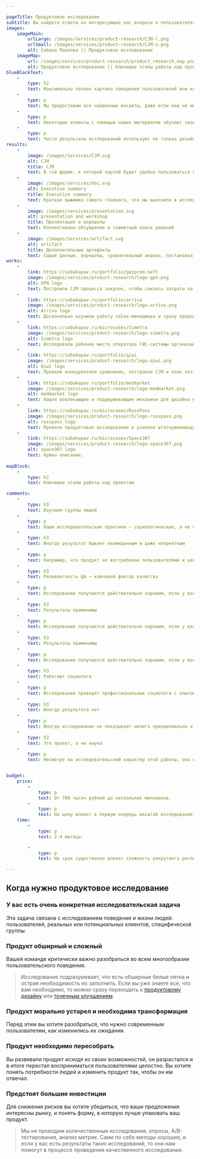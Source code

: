 ```yaml
---

pageTitle: Продуктовое исследование
subtitle: Вы найдете ответы на интересующие вас вопросы о пользователях и их поведении и получите наглядную CJM. 
images:
    imageMain:
        urlLarge: /images/services/product-research/CJM-l.png 
        urlSmall: /images/services/product-research/CJM-s.png
        alt: Собака Павлова || Продуктовое исследование
    imageMap:
        url: /images/services/product-research/product_research_map.png
        alt: Продуктовое исследование || Ключевые этапы работы над проектом
blueBlockText:
    -
        type: h2
        text: Максимально полная картина поведения пользователей или клиентов позволит сфокусировать и обосновать инвестиции. 
    -
        type: p
        text: Мы предоставим все найденные инсайты, даже если они не имеют непосредсвенного отношения к продукту.
    -
        type: p
        text: Некоторые клиенты с помощью наших материалов обучают своих сотрудников особенностям продукта.
    -
        type: p
        text: Часто результаты исследований используют не только дизайн-команды, а еще и маркетинг, служба безопасности, отдел продаж, разработчики.
results:
    -
        image: /images/services/CJM.svg
        alt: CJM
        title: CJM
        text: В той форме, в которой картой будет удобно пользоваться вам
    -
        image: /images/services/doc.svg
        alt: Executive summary
        title: Executive summary
        text: Краткая выжимка самого главного, что мы выяснили в исследовании
    -
        image: /images/services/presentation.svg
        alt: presentation and workshop
        title: Презентация и воркшопы
        text: Коллективное обсуждение и совметный поиск решений
    -   
        image: /images/services/artifact.svg
        alt: artifact
        title: Дополнительные артефакты
        text: Сырые данные, воркшопы, сравнительный анализ, постановка для разработи                                                 
works:
    -
        link: https://sobakapav.ru/portfolio/gazprom-neft
        image: /images/services/product-research/logo-gpn.png
        alt: GPN logo
        text: Построили CJM процесса закупок, чтобы снизить затраты на их проведение.
    -
        link: https://sobakapav.ru/portfolio/arriva
        image: /images/services/product-research/logo-arrive.png
        alt: Arriva logo
        text: Досконально изучили работу sales-менеджера и сразу предложили конкретные улучшения в CRM.
    -
        link: https://sobakapav.ru/microcases/Simetra
        image: /images/services/product-research/logo-simetra.png
        alt: Simetra logo
        text: Исследовали рабочее место оператора ГИС-системы организации дорожного движения. 
    -
        link: https://sobakapav.ru/portfolio/qiwi
        image: /images/services/product-research/logo-qiwi.png
        alt: Qiwi logo
        text: Провели конкурентное сравнение, построили CJM и план поэтапного изменения интерфейса.
    -
        link: https://sobakapav.ru/portfolio/medmarket
        image: /images/services/product-research/logo-medmarket.png
        alt: medmarket logo
        text: Нашли вовлекающие и поддерживающие механики для дизайна медицинского приложения.
    -
        link: https://sobakapav.ru/microcases/RussPass
        image: /images/services/product-research/logo-russpass.png
        alt: russpass logo
        text: Провели продуктовое исследование и усилили штатнуюкоманду дизайнеров.
    -
        link: https://sobakapav.ru/microcases/Space307
        image: /images/services/product-research/logo-space307.png
        alt: space307 logo
        text: Нужно описание.
        
mapBlock:
    -
        type: h2
        text: Ключевые этапы работы над проектом

comments:
    -
        type: h3
        text: Изучаем группы людей
    -
        type: p
        text: Наши исследовательские практики — социологические, а не психологические. То есть мы исследуем поведение групп людей, а не отдельной личности.
    -
        type: h3
        text: Иногда результат бывает неожиданным и даже неприятным
    -
        type: p
        text: Например, что продукт не востребован пользователями и целесообразно свернуть инвестиции. Это тоже ценный результат, избавляющей от пустой траты ресурсов. 
    -
        type: h3
        text: Релевантность ЦА — ключевой фактор качества
    -
        type: p
        text: Исследование получается действительно хорошим, если у вас есть доступ к вашей целевой аудитории.
    -
        type: h3
        text: Результаты применимы
    -
        type: p
        text: Исследование получается действительно хорошим, если у вас есть доступ к вашей целевой аудитории.
    -
        type: h3
        text: Результаты применимы
    -
        type: p
        text: Исследование получается действительно хорошим, если у вас есть доступ к вашей целевой аудитории.
    -
        type: h3
        text: Работают социологи
    -
        type: p
        text: Исследование проводят профессиональные социологи с опытом работы в дизайн-проектах. Другие специалисты, включая дизайнеров, выполняют второстепенные задачи.
    -
        type: h3
        text: Иногда результата нет
    -
        type: p
        text: Иногда исследование не показывает ничего принципиально отличающегося от того, что вы уже знали. Но все-таки обычно это редкость.
    -
        type: h3
        text: Это проект, а не наука
    -
        type: p
        text: Несмотря на исследовательский характер этой работы, она все равно идет в проектном темпе и в проектных рамках. Это отличает наши исследования от научных. 


budget:
    price:
        -
            type: p
            text: От 700 тысяч рублей до нескольких миллионов.
        -
            type: p
            text: На цену влияет в первую очередь масштаб исследования.
    time:
        -
            type: p
            text: 2-4 месяца. 

        -
            type: p
            text: На срок существенно влияет сложность рекрутинга респондентов, входящих в конкретную целевую группу. 

---
```


## Когда нужно продуктовое исследование

### У вас есть очень конкретная исследовательская задача

Эта задача связана с исследованием поведения и жизни людей: пользователей, реальных или потенциальных клиентов, специфической группы. 

### Продукт обширный и сложный

Вашей команде критически важно разобраться во всем многообразии пользовательского поведения.

> Исследование подразумевает, что есть обширные белые пятна и острая необходимость их заполнить. Если вы уже знаете все, что вам необходимо, то можно сразу переходить к [продуктовому дизайну](/services/ux-ui-design) или [точечным улучшениям](/services/redesign).

### Продукт морально устарел и необходима трансформация

Перед этим вы хотите разобраться, что нужно современным пользователям, как изменились их ожидания.

### Продукт необходимо пересобрать

Вы развивали продукт исходя из своих возможностей, он разрастался и в итоге перестал восприниматься пользователями целостно. Вы хотите понять потребности людей и изменить продукт так, чтобы он им отвечал.

### Предстоят большие инвестиции

Для снижения рисков вы хотите убедиться, что ваши предложения интересны рынку, и понять форму, в которую лучше упаковать ваш продукт.

> Мы не проводим количественные исследования, опросы, A/B-тестирования, анализ метрик. Сами по себе методы хорошие, и если у вас есть результаты таких исследований, то они нам помогут в процессе проведения качественного исследования.
